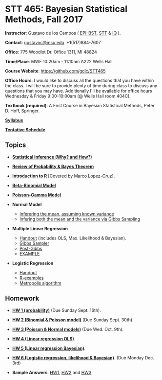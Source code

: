 # STT 465: Bayesian Statistical Methods, Fall 2017


**Instructor**: Gustavo de los Campos ( [EPI-BST](http://www.epi.msu.edu/), [STT](https://stt.natsci.msu.edu/) & [IQ](https://iq.msu.edu/) ).

**Contact**: gustavoc@msu.edu  +1(517)884-7607

**Office**:  775 Woodlot Dr. Office 1311, MI 48824

**Time/Place**: MWF 10:20am - 11:10am A222 Wells Hall

**Course Website**:  https://github.com/gdlc/STT465 

**Office Hours**: I would like to discuss all the questions that you have within the class. I will be sure to provide plenty of time during class to discuss any questions that you may have. Additionally I'll be available for office hours Wednesday & Friday 9:00-10:00am  (@ Wells Hall room 404C).

**Textbook (required)**: A First Course in Bayesian Statistical Methods, Peter D. Hoff, Springer.

**[Syllabus](https://github.com/gdlc/STT465/blob/master/Syllabus.pdf)**

**[Tentative Schedule](https://github.com/gdlc/STT465/blob/master/TentativeSchedule.pdf)**

## Topics

   - **[Statistical Inference (Why? and How?)](https://github.com/gdlc/STT465/blob/master/intro.md)**
   - **[Review of Probability & Bayes Theorem](https://github.com/gdlc/STT465/edit/master/probability.md)**
   - **[Introduction to R](https://github.com/QuantGen/RIntro)** [Covered by Marco Lopez-Cruz].
   - **[Beta-Binomial Model](betaBinomial.md)**
   - **[Poisson-Gamma Model](https://github.com/gdlc/STT465/blob/master/poisson.md)**
   - **Normal Model**
      - [Inferering the mean, assuming known variance](https://github.com/gdlc/STT465/blob/master/NormalModel_Mean.md)
      - [Infering both the mean and the variance via Gibbs Sampling](https://github.com/gdlc/STT465/blob/master/NormalModel_MeanAndVarianceGibbs.md)
   - **Multiple Linear Regression**
     - [Handout](https://github.com/gdlc/STT465/blob/master/MLR.pdf) (includes OLS, Max. Likelihood & Bayesian).
     - [Gibbs Sampler](https://github.com/gdlc/STT465/blob/master/gibbsMLR.md)
     - [Post-Gibbs](https://github.com/gdlc/STT465/blob/master/postGibbs.md)
     - [EXAMPLE](https://github.com/gdlc/STT465/blob/master/MLR_EXAMPLE.md)
     
   - **Logistic Regression**
     - [Handout](https://github.com/gdlc/STT465/blob/master/LogisticRegression-I.pdf)
     - [R-examples](https://github.com/gdlc/STT465/blob/master/logisticRegression.md)
     - [Metropolis algorithm](https://github.com/gdlc/STT465/blob/master/metropolis.md)


## Homework
 
  - **[HW 1 (probability)](https://github.com/gdlc/STT465/blob/master/HW1_STT465.pdf)** (Due Sunday Sept. 16th).
  - **[HW 2 (Binomial & Poisson model)](https://github.com/gdlc/STT465/blob/master/HW2.md)** (Due Sunday Sept. 30th).
  - **[HW 3 (Poisson & Normal models)](https://github.com/gdlc/STT465/blob/master/HW3.md)** (Due Wed. Oct. 9th).
  - **[HW 4 (Linear regression OLS)](https://github.com/gdlc/STT465/blob/master/HW_4_OLS.md)**.
  - **[HW 5 (Linear regression Bayesian)](https://github.com/gdlc/STT465/blob/master/HW5_POSTGIBBS.md)**. 
  - **[HW 6 (Logistic regression, likelihood & Bayesian)](https://github.com/gdlc/STT465/blob/master/HW6_LOGISTIC_REGRESSION.md)**. (Due Monday Dec. 3rd)
 
 - **Sample Answers**: [HW1](https://github.com/gdlc/STT465/blob/master/HW1_sample.pdf), [HW2](https://github.com/gdlc/STT465/blob/master/HW2_sample.pdf) and  [HW3](https://github.com/gdlc/STT465/blob/master/HW3_sample.pdf)
  
  
